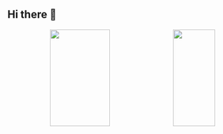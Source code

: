 ## Hi there 👋

<div align="center">  
  
<img width="49%" height="195px" src="https://github-readme-stats.vercel.app/api?username=criscoelhor&show_icons=true&count_private=true&title_color=80F7D4&icon_color=9d00ff&text_color=c9d1d9&bg_color=0d1117&border_color=fff0" /> 
<img width="41%" height="195px" src="https://github-readme-stats.vercel.app/api/top-langs/?username=criscoelhor&layout=compact&title_color=80F7D4&text_color=fff&bg_color=0d1117&border_color=fff0" />
  
</div>

<!--
**criscoelhor/criscoelhor** is a ✨ _special_ ✨ repository because its `README.md` (this file) appears on your GitHub profile.

Here are some ideas to get you started:

- 🔭 I’m currently working on ...
- 🌱 I’m currently learning ...
- 👯 I’m looking to collaborate on ...
- 🤔 I’m looking for help with ...
- 💬 Ask me about ...
- 📫 How to reach me: ...
- 😄 Pronouns: ...
- ⚡ Fun fact: ...
-->
